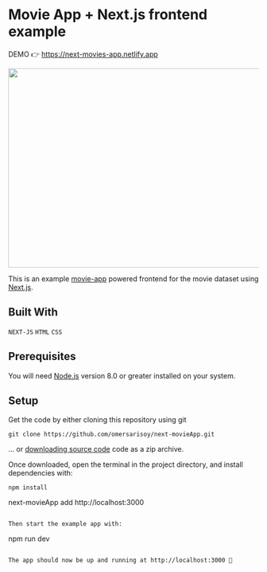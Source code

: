 # Movie App + Next.js frontend example

DEMO 👉 https://next-movies-app.netlify.app

<img src="https://media.giphy.com/media/v1.Y2lkPTc5MGI3NjExN2l4eXR2bTA3NzRyd2d4MjRic2J6ZXFzbjk0dmd1NDF0dXlzOWg5biZlcD12MV9pbnRlcm5hbF9naWZfYnlfaWQmY3Q9Zw/crWmrDIog1WXqeJHLg/giphy-downsized-large.gif" width="800" height="400m" />

This is an example [movie-app](https://next-movies-app.netlify.app) powered frontend for the movie dataset using [Next.js](https://github.com/omersarisoy/next-movieApp).

## Built With

`NEXT-JS`
`HTML`
`CSS`

## Prerequisites

You will need [Node.js](https://nodejs.org) version 8.0 or greater installed on your system.

## Setup

Get the code by either cloning this repository using git

```
git clone https://github.com/omersarisoy/next-movieApp.git
```

... or [downloading source code](https://github.com/omersarisoy/next-movieApp/archive/refs/heads/main.zip) code as a zip archive.

Once downloaded, open the terminal in the project directory, and install dependencies with:

```
npm install

```
next-movieApp add http://localhost:3000
```

Then start the example app with:

```
npm run dev
```

The app should now be up and running at http://localhost:3000 🚀

